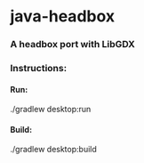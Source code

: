 # java-headbox

### A headbox port with LibGDX

### Instructions:

#### Run:


./gradlew desktop:run


#### Build:


./gradlew desktop:build





